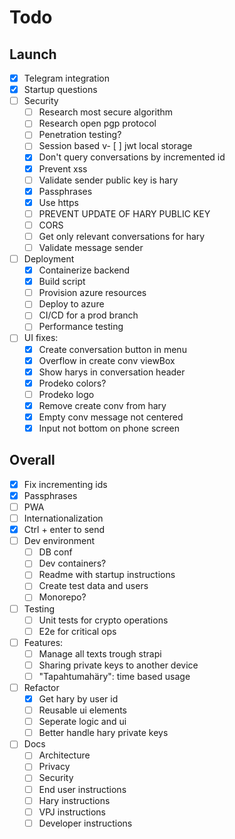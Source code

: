 # Todo

## Launch

- [x] Telegram integration
- [X] Startup questions
- [ ] Security
  - [ ] Research most secure algorithm
  - [ ] Research open pgp protocol
  - [ ] Penetration testing?
  - [ ] Session based v- [ ] jwt local storage
  - [x] Don't query conversations by incremented id
  - [x] Prevent xss
  - [ ] Validate sender public key is hary
  - [x] Passphrases
  - [x] Use https
  - [ ] PREVENT UPDATE OF HARY PUBLIC KEY
  - [ ] CORS
  - [ ] Get only relevant conversations for hary
  - [ ] Validate message sender
- [ ] Deployment
  - [x] Containerize backend
  - [x] Build script
  - [ ] Provision azure resources
  - [ ] Deploy to azure
  - [ ] CI/CD for a prod branch
  - [ ] Performance testing
- [ ] UI fixes:
  - [x] Create conversation button in menu
  - [x] Overflow in create conv viewBox
  - [x] Show harys in conversation header
  - [x] Prodeko colors?
  - [ ] Prodeko logo
  - [x] Remove create conv from hary
  - [x] Empty conv message not centered
  - [x] Input not bottom on phone screen

## Overall

- [x] Fix incrementing ids
- [x] Passphrases
- [ ] PWA
- [ ] Internationalization
- [x] Ctrl + enter to send
- [ ] Dev environment
  - [ ] DB conf
  - [ ] Dev containers?
  - [ ] Readme with startup instructions
  - [ ] Create test data and users
  - [ ] Monorepo?
- [ ] Testing
  - [ ] Unit tests for crypto operations
  - [ ] E2e for critical ops
- [ ] Features:
  - [ ] Manage all texts trough strapi
  - [ ] Sharing private keys to another device
  - [ ] "Tapahtumahäry": time based usage
- [ ] Refactor
  - [x] Get hary by user id
  - [ ] Reusable ui elements
  - [ ] Seperate logic and ui
  - [ ] Better handle hary private keys
- [ ] Docs
  - [ ] Architecture
  - [ ] Privacy
  - [ ] Security
  - [ ] End user instructions
  - [ ] Hary instructions
  - [ ] VPJ instructions
  - [ ] Developer instructions

